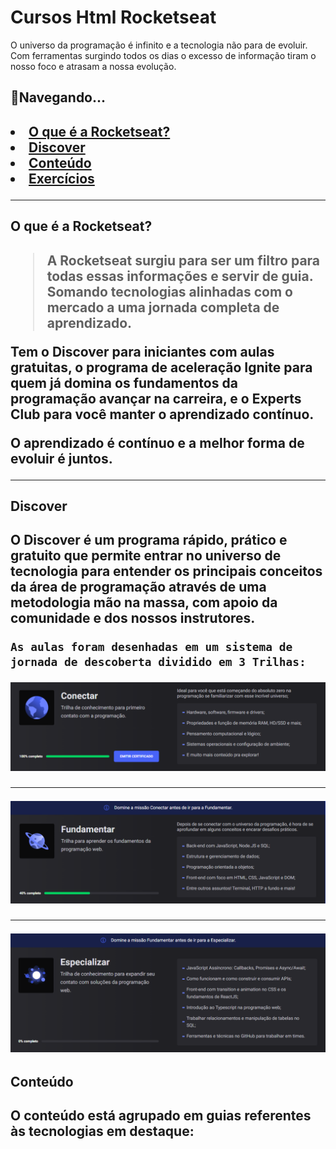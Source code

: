 # Cursos Html Rocketseat

O universo da programação é infinito e a tecnologia não para de evoluir. Com ferramentas surgindo todos os dias o excesso de informação tiram o nosso foco e atrasam a nossa evolução.

<h2 id="menu">🚀Navegando...<h2>

<li><a href="#about">O que é a Rocketseat?</a></li> 
<li> <a href="#discover">Discover</a></li>
<li><a href="#content">Conteúdo</a></li> 
<li><a href="#exercises">Exercícios</a></li>

---

<h2 id="about">O que é a Rocketseat?<h2>

>A Rocketseat surgiu para ser um filtro para todas essas informações e servir de  guia. Somando tecnologias alinhadas com o mercado a uma jornada completa de aprendizado.

Tem o Discover para iniciantes com aulas gratuitas, o programa de aceleração Ignite para quem já domina os fundamentos da programação avançar na carreira, e o Experts Club para você manter o aprendizado contínuo.

O aprendizado é contínuo e a melhor forma de evoluir é juntos.
___

<h2 id="discover">Discover<h2>

O Discover é um programa rápido, prático e gratuito que permite entrar no universo de tecnologia para entender os principais conceitos da área de programação através de uma metodologia mão na massa, com apoio da comunidade e dos nossos instrutores. 
```
As aulas foram desenhadas em um sistema de jornada de descoberta dividido em 3 Trilhas:
```

![Trilha Conectar](./assets/conectar.PNG)
___
![Trilha Fundamentar](./assets/fundamentar.PNG)
___
![Trilha Epecializar](./assets/especializar.PNG)

<h2 id="content">Conteúdo<h2>

O conteúdo está agrupado em guias referentes às tecnologias em destaque:
